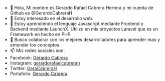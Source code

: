 - 👋 Hola, Mi nombre es Gerardo Rafael Cabrera Herrera y mi cuenta de Github es @GerardoCabreraH
- 👀 Estoy interesado en el desarrollo web.
- 🌱 Estoy aprendiendo el lenguaje Javascript mediante Frontend y Backend mediante LaunchX. Utilizo en mis proyectos Laravel que es un Framework en hecho en PHP.
- 💞️ Busco colaborar con los mejores desarrolladores para aprender mas y entender los conceptos.
- 📫 Mis redes sociales son:
- Facebook: [Gerardo Cabrera](https://www.facebook.com/profile.php?id=100077113977054)
- Instagram: [gerardorafaelcabrerah](https://www.instagram.com/gerardorafaelcabrerah/)
- Twitter: [GeraCabreraH](https://twitter.com/GeraCabreraH)
- Portafolio: [Gerardo Cabrera](https://gerardocabrerah.github.io/PortafolioGerardoCabreraH/)

<!---
GerardoCabreraH/GerardoCabreraH is a ✨ special ✨ repository because its `README.md` (this file) appears on your GitHub profile.
You can click the Preview link to take a look at your changes.
--->
